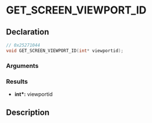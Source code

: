# GET_SCREEN_VIEWPORT_ID

## Declaration
```cpp
// 0x25271044
void GET_SCREEN_VIEWPORT_ID(int* viewportid);
```

### Arguments

### Results
- **int\*:** viewportid

## Description
